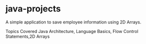 # java-projects
A simple application to save employee information using 2D Arrays.

Topics Covered
Java Architecture, Language Basics, Flow Control Statements,2D Arrays
